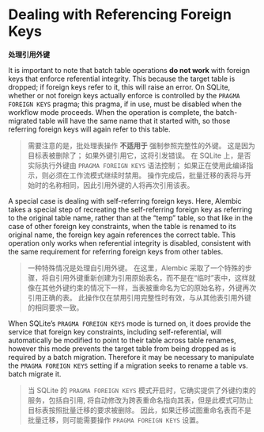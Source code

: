 # Dealing with Referencing Foreign Keys

**处理引用外键**

It is important to note that batch table operations **do not work** with foreign keys that enforce referential integrity. This because the target table is dropped; if foreign keys refer to it, this will raise an error. On SQLite, whether or not foreign keys actually enforce is controlled by the `PRAGMA FOREIGN KEYS` pragma; this pragma, if in use, must be disabled when the workflow mode proceeds. When the operation is complete, the batch-migrated table will have the same name that it started with, so those referring foreign keys will again refer to this table.

> 需要注意的是，批处理表操作 **不适用于** 强制参照完整性的外键。 这是因为目标表被删除了； 如果外键引用它，这将引发错误。 在 SQLite 上，是否实际执行外键由 `PRAGMA FOREIGN KEYS` 语法控制； 如果正在使用此编译指示，则必须在工作流模式继续时禁用。 操作完成后，批量迁移的表将与开始时的名称相同，因此引用外键的人将再次引用该表。

A special case is dealing with self-referring foreign keys. Here, Alembic takes a special step of recreating the self-referring foreign key as referring to the original table name, rather than at the “temp” table, so that like in the case of other foreign key constraints, when the table is renamed to its original name, the foreign key again references the correct table. This operation only works when referential integrity is disabled, consistent with the same requirement for referring foreign keys from other tables.

> 一种特殊情况是处理自引用外键。 在这里，Alembic 采取了一个特殊的步骤，将自引用外键重新创建为引用原始表名，而不是在“临时”表中，这样就像在其他外键约束的情况下一样，当表被重命名为它的原始名称，外键再次引用正确的表。 此操作仅在禁用引用完整性时有效，与从其他表引用外键的相同要求一致。

When SQLite’s `PRAGMA FOREIGN KEYS` mode is turned on, it does provide the service that foreign key constraints, including self-referential, will automatically be modified to point to their table across table renames, however this mode prevents the target table from being dropped as is required by a batch migration. Therefore it may be necessary to manipulate the `PRAGMA FOREIGN KEYS` setting if a migration seeks to rename a table vs. batch migrate it.

> 当 SQLite 的 `PRAGMA FOREIGN KEYS` 模式开启时，它确实提供了外键约束的服务，包括自引用, 将自动修改为跨表重命名指向其表，但是此模式可防止目标表按照批量迁移的要求被删除。 因此，如果迁移试图重命名表而不是批量迁移，则可能需要操作 `PRAGMA FOREIGN KEYS` 设置。
